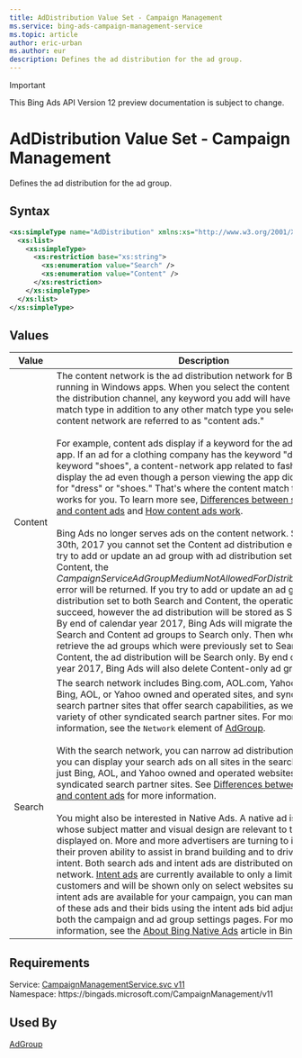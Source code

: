 ```yaml
---
title: AdDistribution Value Set - Campaign Management
ms.service: bing-ads-campaign-management-service
ms.topic: article
author: eric-urban
ms.author: eur
description: Defines the ad distribution for the ad group.
---
```

> [!IMPORTANT]
> This Bing Ads API Version 12 preview documentation is subject to change.

# AdDistribution Value Set - Campaign Management
Defines the ad distribution for the ad group.

## Syntax
```xml
<xs:simpleType name="AdDistribution" xmlns:xs="http://www.w3.org/2001/XMLSchema">
  <xs:list>
    <xs:simpleType>
      <xs:restriction base="xs:string">
        <xs:enumeration value="Search" />
        <xs:enumeration value="Content" />
      </xs:restriction>
    </xs:simpleType>
  </xs:list>
</xs:simpleType>
```

## <a name="values"></a>Values

|Value|Description|
|-----------|---------------|
|<a name="content"></a>Content|The content network is the ad distribution network for Bing Ads running in Windows apps. When you select the content network as the distribution channel, any keyword you add will have the content match type in addition to any other match type you select. Ads for the content network are referred to as "content ads."<br /><br />For example, content ads display if a keyword for the ad is part of the app. If an ad for a clothing company has the keyword "dress" and the keyword "shoes", a content-network app related to fashion could display the ad even though a person viewing the app did not search for "dress" or "shoes." That's where the content match type keyword works for you. To learn more see, [Differences between search ads and content ads](https://help.bingads.microsoft.com/#apex/3/en/52030/0) and [How content ads work](https://help.bingads.microsoft.com/#apex/3/en/51063/0).<br /><br /> Bing Ads no longer serves ads on the content network. Starting July 30th, 2017 you cannot set the Content ad distribution either. If you try to add or update an ad group with ad distribution set only to Content, the *CampaignServiceAdGroupMediumNotAllowedForDistributionChannel* error will be returned.  If you try to add or update an ad group with ad distribution set to both Search and Content, the operation will succeed, however the ad distribution will be stored as Search only. By end of calendar year 2017, Bing Ads will migrate the remaining Search and Content ad groups to Search only. Then when you retrieve the ad groups which were previously set to Search and Content, the ad distribution will be Search only. By end of calendar year 2017, Bing Ads will also delete Content-only ad groups.|
|<a name="search"></a>Search|The search network includes Bing.com, AOL.com, Yahoo.com, other Bing, AOL, or Yahoo owned and operated sites, and syndicated search partner sites that offer search capabilities, as well as on a variety of other syndicated search partner sites. For more information, see the `Network` element of [AdGroup](adgroup.md).<br /><br />With the search network, you can narrow ad distribution if needed: you can display your search ads on all sites in the search network; just Bing, AOL, and Yahoo owned and operated websites; or just the syndicated search partner sites. See [Differences between search ads and content ads](https://help.bingads.microsoft.com/#apex/3/en/52030/0) for more information.<br /><br />You might also be interested in Native Ads. A native ad is an ad whose subject matter and visual design are relevant to the page it is displayed on. More and more advertisers are turning to intent ads for their proven ability to assist in brand building and to drive purchase intent. Both search ads and intent ads are distributed on the search network. [Intent ads](../guides/intent-ads.md) are currently available to only a limited number of customers and will be shown only on select websites such as MSN. If intent ads are available for your campaign, you can manage your use of these ads and their bids using the intent ads bid adjustment on both the campaign and ad group settings pages. For more information, see the [About Bing Native Ads](http://help.bingads.microsoft.com/#apex/3/en/56674/0) article in Bing Ads help.|

## Requirements
Service: [CampaignManagementService.svc v11](https://campaign.api.bingads.microsoft.com/Api/Advertiser/CampaignManagement/v11/CampaignManagementService.svc)  
Namespace: https\://bingads.microsoft.com/CampaignManagement/v11  

## Used By
[AdGroup](adgroup.md)  
